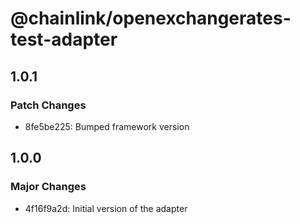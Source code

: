 # @chainlink/openexchangerates-test-adapter

## 1.0.1

### Patch Changes

- 8fe5be225: Bumped framework version

## 1.0.0

### Major Changes

- 4f16f9a2d: Initial version of the adapter

